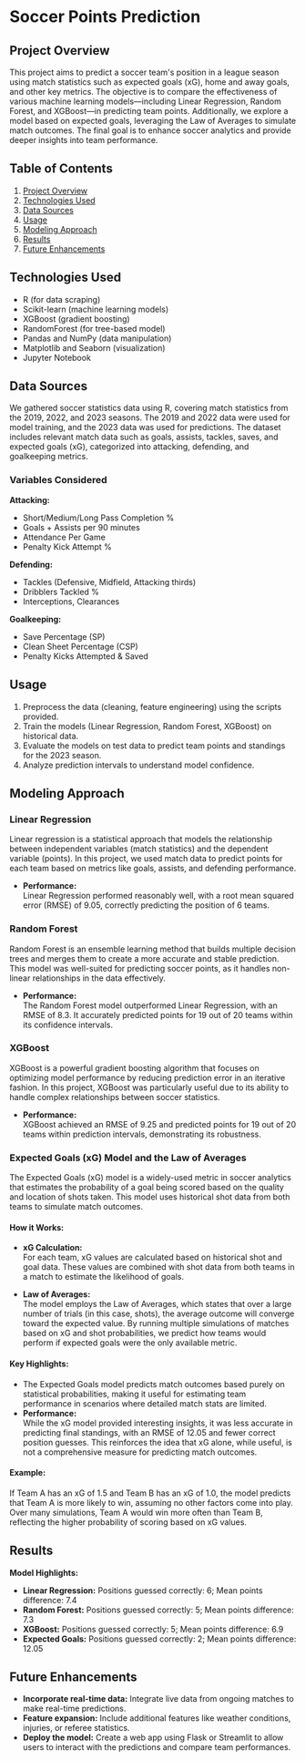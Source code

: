 # Soccer Points Prediction

## Project Overview

This project aims to predict a soccer team's position in a league season using match statistics such as expected goals (xG), home and away goals, and other key metrics. The objective is to compare the effectiveness of various machine learning models—including Linear Regression, Random Forest, and XGBoost—in predicting team points. Additionally, we explore a model based on expected goals, leveraging the Law of Averages to simulate match outcomes. The final goal is to enhance soccer analytics and provide deeper insights into team performance.

## Table of Contents

1. [Project Overview](#project-overview)
2. [Technologies Used](#technologies-used)
3. [Data Sources](#data-sources)
4. [Usage](#usage)
5. [Modeling Approach](#modeling-approach)
6. [Results](#results)
7. [Future Enhancements](#future-enhancements)

## Technologies Used

- R (for data scraping)
- Scikit-learn (machine learning models)
- XGBoost (gradient boosting)
- RandomForest (for tree-based model)
- Pandas and NumPy (data manipulation)
- Matplotlib and Seaborn (visualization)
- Jupyter Notebook

## Data Sources

We gathered soccer statistics data using R, covering match statistics from the 2019, 2022, and 2023 seasons. The 2019 and 2022 data were used for model training, and the 2023 data was used for predictions. The dataset includes relevant match data such as goals, assists, tackles, saves, and expected goals (xG), categorized into attacking, defending, and goalkeeping metrics.

### Variables Considered

**Attacking:**
- Short/Medium/Long Pass Completion %
- Goals + Assists per 90 minutes
- Attendance Per Game
- Penalty Kick Attempt %

**Defending:**
- Tackles (Defensive, Midfield, Attacking thirds)
- Dribblers Tackled %
- Interceptions, Clearances

**Goalkeeping:**
- Save Percentage (SP)
- Clean Sheet Percentage (CSP)
- Penalty Kicks Attempted & Saved


## Usage

1. Preprocess the data (cleaning, feature engineering) using the scripts provided.
2. Train the models (Linear Regression, Random Forest, XGBoost) on historical data.
3. Evaluate the models on test data to predict team points and standings for the 2023 season.
4. Analyze prediction intervals to understand model confidence.

## Modeling Approach

### Linear Regression
Linear regression is a statistical approach that models the relationship between independent variables (match statistics) and the dependent variable (points). In this project, we used match data to predict points for each team based on metrics like goals, assists, and defending performance.

- **Performance:**  
   Linear Regression performed reasonably well, with a root mean squared error (RMSE) of 9.05, correctly predicting the position of 6 teams.

### Random Forest
Random Forest is an ensemble learning method that builds multiple decision trees and merges them to create a more accurate and stable prediction. This model was well-suited for predicting soccer points, as it handles non-linear relationships in the data effectively.

- **Performance:**  
   The Random Forest model outperformed Linear Regression, with an RMSE of 8.3. It accurately predicted points for 19 out of 20 teams within its confidence intervals.

### XGBoost
XGBoost is a powerful gradient boosting algorithm that focuses on optimizing model performance by reducing prediction error in an iterative fashion. In this project, XGBoost was particularly useful due to its ability to handle complex relationships between soccer statistics.

- **Performance:**  
   XGBoost achieved an RMSE of 9.25 and predicted points for 19 out of 20 teams within prediction intervals, demonstrating its robustness.

### Expected Goals (xG) Model and the Law of Averages
The Expected Goals (xG) model is a widely-used metric in soccer analytics that estimates the probability of a goal being scored based on the quality and location of shots taken. This model uses historical shot data from both teams to simulate match outcomes.

#### How it Works:
- **xG Calculation:**  
   For each team, xG values are calculated based on historical shot and goal data. These values are combined with shot data from both teams in a match to estimate the likelihood of goals.
   
- **Law of Averages:**  
   The model employs the Law of Averages, which states that over a large number of trials (in this case, shots), the average outcome will converge toward the expected value. By running multiple simulations of matches based on xG and shot probabilities, we predict how teams would perform if expected goals were the only available metric.

#### Key Highlights:
- The Expected Goals model predicts match outcomes based purely on statistical probabilities, making it useful for estimating team performance in scenarios where detailed match stats are limited.
- **Performance:**  
   While the xG model provided interesting insights, it was less accurate in predicting final standings, with an RMSE of 12.05 and fewer correct position guesses. This reinforces the idea that xG alone, while useful, is not a comprehensive measure for predicting match outcomes.

#### Example:
If Team A has an xG of 1.5 and Team B has an xG of 1.0, the model predicts that Team A is more likely to win, assuming no other factors come into play. Over many simulations, Team A would win more often than Team B, reflecting the higher probability of scoring based on xG values.

## Results

**Model Highlights:**
- **Linear Regression:** Positions guessed correctly: 6; Mean points difference: 7.4
- **Random Forest:** Positions guessed correctly: 5; Mean points difference: 7.3
- **XGBoost:** Positions guessed correctly: 5; Mean points difference: 6.9
- **Expected Goals:** Positions guessed correctly: 2; Mean points difference: 12.05

## Future Enhancements

- **Incorporate real-time data:** Integrate live data from ongoing matches to make real-time predictions.
- **Feature expansion:** Include additional features like weather conditions, injuries, or referee statistics.
- **Deploy the model:** Create a web app using Flask or Streamlit to allow users to interact with the predictions and compare team performances.


